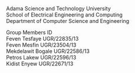 Adama Science and Technology University <br />
School of Electrical Engineering and Computing <br />
Department of Computer Science and Engineering <br />

Group Members                    ID <br />
Feven Tesfaye              UGR/22835/13 <br />
Feven Mesfin               UGR/23504/13 <br />
Mekdelawit Bogale          UGR/22586/13 <br />
Petros Lakew               UGR/22596/13 <br />
Kidist Enyew               UGR/22671/13 <br />
